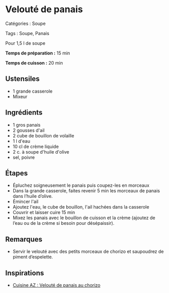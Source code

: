 # Velouté de panais

Catégories : Soupe

Tags : Soupe, Panais

Pour 1,5 l de soupe

**Temps de préparation :** 15 min

**Temps de cuisson :** 20 min

## Ustensiles

* 1 grande casserole
* Mixeur

## Ingrédients

* 1 gros panais
* 2 gousses d'ail
* 2 cube de bouillon de volaille
* 1 l d'eau
* 10 cl de crème liquide
* 2 c. à soupe d'huile d'olive
* sel, poivre

## Étapes

* Épluchez soigneusement le panais puis coupez-les en morceaux
* Dans la grande casserole, faites revenir 5 min les morceaux de panais dans l’huile d’olive.
* Émincer l'ail
* Ajoutez l'eau, le cube de bouillon, l'ail hachées dans la casserole
* Couvrir et laisser cuire 15 min
* Mixez les panais avec le bouillon de cuisson et la crème (ajoutez de l’eau ou de la crème si besoin pour désépaissir).

## Remarques

* Servir le velouté avec des petits morceaux de chorizo et saupoudrez de piment d’espelette.

## Inspirations

* [Cuisine AZ : Velouté de panais au chorizo](https://www.cuisineaz.com/recettes/veloute-de-panais-au-chorizo-60199.aspx)

